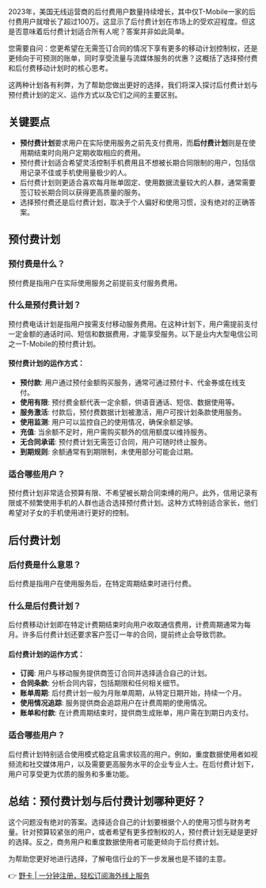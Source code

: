 2023年，美国无线运营商的后付费用户数量持续增长，其中仅T-Mobile一家的后付费用户就增长了超过100万。这显示了后付费计划在市场上的受欢迎程度。但这是否意味着后付费计划适合所有人呢？答案并非如此简单。

您需要自问：您更希望在无需签订合同的情况下享有更多的移动计划控制权，还是更倾向于可预测的账单，同时享受流量与流媒体服务的优惠？这概括了选择预付费和后付费移动计划时的核心思考。

这两种计划各有利弊，为了帮助您做出更好的选择，我们将深入探讨后付费计划与预付费计划的定义、运作方式以及它们之间的主要区别。

## 关键要点

- **预付费计划**要求用户在实际使用服务之前先支付费用，而**后付费计划**则是在使用期结束时向用户定期收取相应的费用。
- 预付费计划适合希望灵活控制手机费用且不想被长期合同限制的用户，包括信用记录不佳或手机使用量极少的人。
- 后付费计划则更适合喜欢每月账单固定、使用数据流量较大的人群，通常需要签订较长期合同以获得更高质量的服务。
- 选择预付费还是后付费计划，取决于个人偏好和使用习惯，没有绝对的正确答案。

## 预付费计划

### 预付费是什么？

预付费是指用户在实际使用服务之前提前支付服务费用。

### 什么是预付费计划？

预付费电话计划是指用户按需支付移动服务费用。在这种计划下，用户需提前支付一定金额的通话时间、短信和数据费用，才能享受服务。以下是业内大型电信公司之一T-Mobile的预付费计划。

#### 预付费计划的运作方式：

- **预付款**: 用户通过预付金额购买服务，通常可通过预付卡、代金券或在线支付。
- **使用有限**: 预付费金额代表一定余额，供语音通话、短信、数据使用等。
- **服务激活**: 付款后，预付费数据计划被激活，用户可按计划条款使用服务。
- **使用监测**: 用户可以监控自己的使用情况，确保余额足够。
- **充值**: 当余额不足时，用户需购买额外的信用额度以维持服务。
- **无合同承诺**: 预付费计划无需签订合同，用户可随时终止服务。
- **到期规则**: 余额通常有到期限制，未使用部分可能会过期。

### 适合哪些用户？

预付费计划非常适合预算有限、不希望被长期合同束缚的用户。此外，信用记录有限或不频繁使用手机的人群也适合选择预付费计划。这种方式特别适合家长，他们希望对子女的手机使用进行更好的控制。

## 后付费计划

### 后付费是什么意思？

后付费是指用户在使用服务后，在特定周期结束时进行付费。

### 什么是后付费计划？

后付费移动计划即在特定计费期结束时向用户收取通信费用，计费周期通常为每月。许多后付费计划还要求客户签订一年的合同，提前终止会导致罚款。

#### 后付费计划的运作方式：

- **订阅**: 用户与移动服务提供商签订合同并选择适合自己的计划。
- **合同条款**: 分析合同内容，包括期限和任何相关细节。
- **账单周期**: 后付费计划一般为月账单周期，从特定日期开始，持续一个月。
- **使用情况追踪**: 服务提供商会追踪用户在计费周期的使用情况。
- **账单和付款**: 在计费周期结束时，提供商生成账单，用户需在到期日内支付。

### 适合哪些用户？

后付费计划特别适合使用模式稳定且需求较高的用户。例如，重度数据使用者如视频流和社交媒体用户，以及需要更高服务水平的企业专业人士。在后付费计划下，用户可享受更为优质的服务和多重功能。

## 总结：预付费计划与后付费计划哪种更好？

这个问题没有绝对的答案。选择适合自己的计划要根据个人的使用习惯与财务考量。针对预算较紧张的用户，或者希望有更多控制权的人，预付费计划无疑是更好的选择。反之，商务用户和重度数据使用者可能更倾向于后付费计划。

为帮助您更好地进行选择，了解电信行业的下一步发展也是不错的主意。

👉 [野卡 | 一分钟注册，轻松订阅海外线上服务](https://bit.ly/bewildcard)